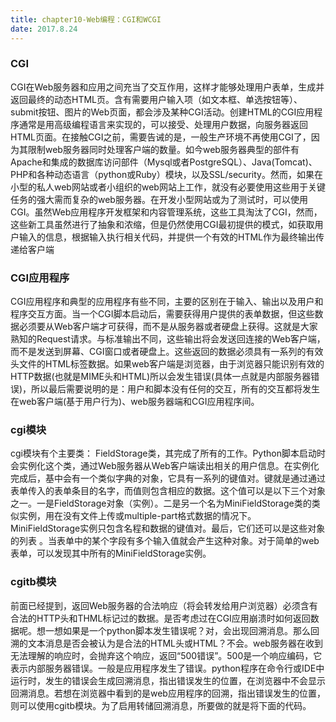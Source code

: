 ```yaml
---
title: chapter10-Web编程：CGI和WCGI
date: 2017.8.24
---
```

### CGI
CGI在Web服务器和应用之间充当了交互作用，这样才能够处理用户表单，生成并返回最终的动态HTML页。含有需要用户输入项（如文本框、单选按钮等）、submit按钮、图片的Web页面，都会涉及某种CGI活动。创建HTML的CGI应用程序通常是用高级编程语言来实现的，可以接受、处理用户数据，向服务器返回HTML页面。在接触CGI之前，需要告诫的是，一般生产环境不再使用CGI了，因为其限制web服务器同时处理客户端的数量。如今web服务器典型的部件有Apache和集成的数据库访问部件（Mysql或者PostgreSQL）、Java(Tomcat)、PHP和各种动态语言（python或Ruby）模块，以及SSL/security。然而，如果在小型的私人web网站或者小组织的web网站上工作，就没有必要使用这些用于关键任务的强大需而复杂的web服务器。在开发小型网站或为了测试时，可以使用CGI。虽然Web应用程序开发框架和内容管理系统，这些工具淘汰了CGI，然而，这些新工具虽然进行了抽象和浓缩，但是仍然使用CGI最初提供的模式，如获取用户输入的信息，根据输入执行相关代码，并提供一个有效的HTML作为最终输出传递给客户端
### CGI应用程序
CGI应用程序和典型的应用程序有些不同，主要的区别在于输入、输出以及用户和程序交互方面。当一个CGI脚本启动后，需要获得用户提供的表单数据，但这些数据必须要从Web客户端才可获得，而不是从服务器或者硬盘上获得。这就是大家熟知的Request请求。与标准输出不同，这些输出将会发送回连接的Web客户端，而不是发送到屏幕、CGI窗口或者硬盘上。这些返回的数据必须具有一系列的有效头文件的HTML标签数据。如果web客户端是浏览器，由于浏览器只能识别有效的HTTP数据(也就是MIME头和HTML)所以会发生错误(具体一点就是内部服务器错误)，所以最后需要说明的是：用户和脚本没有任何的交互，所有的交互都将发生在web客户端(基于用户行为)、web服务器端和CGI应用程序间。
### cgi模块
cgi模块有个主要类： FieldStorage类，其完成了所有的工作。Python脚本启动时会实例化这个类，通过Web服务器从Web客户端读出相关的用户信息。在实例化完成后，基中会有一个类似字典的对象，它具有一系列的键值对。键就是通过通过表单传入的表单条目的名字，而值则包含相应的数据。这个值可以是以下三个对象之一。一是FieldStorage对象（实例）。二是另一个名为MiniFieldStorage类的类似实例，用在没有文件上传或multiple-part格式数据的情况下。MiniFieldStorage实例只包含名程和数据的键值对。最后，它们还可以是这些对象的列表 。当表单中的某个字段有多个输入值就会产生这种对象。对于简单的web表单，可以发现其中所有的MiniFieldStorage实例。
### cgitb模块
前面已经提到，返回Web服务器的合法响应（将会转发给用户浏览器）必须含有合法的HTTP头和THML标记过的数据。是否考虑过在CGI应用崩溃时如何返回数据呢。想一想如果是一个python脚本发生错误呢？对，会出现回溯消息。那么回溯的文本消息是否会被认为是合法的HTML头或HTML？不会。web服务器在收到无法理解的响应时，会抛弃这个响应，返回“500错误”。500是一个响应编码，它表示内部服务器错误。一般是应用程序发生了错误。python程序在命令行或IDE中运行时，发生的错误会生成回溯消息，指出错误发生的位置，在浏览器中不会显示回溯消息。若想在浏览器中看到的是web应用程序的回溯，指出错误发生的位置，则可以使用cgitb模块。为了启用转储回溯消息，所要做的就是将下面的代码。

